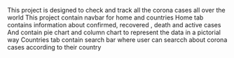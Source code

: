 This project is designed to check and track all the corona cases all over the world 
This project contain navbar for home and countries
Home tab contains information about confirmed, recovered , death and active cases 
And contain pie chart and column chart  to represent the data in a pictorial way
Countries tab contain search bar where user can searcch about corona cases according to their country
